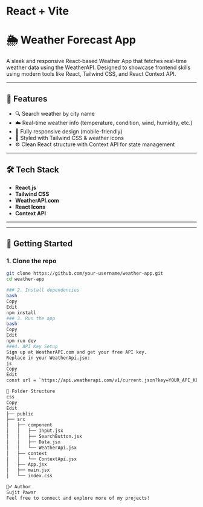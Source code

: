 # React + Vite

# 🌦️ Weather Forecast App

A sleek and responsive React-based Weather App that fetches real-time weather data using the WeatherAPI. Designed to showcase frontend skills using modern tools like React, Tailwind CSS, and React Context API.

---

## 📌 Features

- 🔍 Search weather by city name
- ☁️ Real-time weather info (temperature, condition, wind, humidity, etc.)
- 📱 Fully responsive design (mobile-friendly)
- 🎨 Styled with Tailwind CSS & weather icons
- ⚙️ Clean React structure with Context API for state management

---

## 🛠️ Tech Stack

- **React.js**
- **Tailwind CSS**
- **WeatherAPI.com**
- **React Icons**
- **Context API**

---



---

## 🚀 Getting Started

### 1. Clone the repo

```bash
git clone https://github.com/your-username/weather-app.git
cd weather-app

### 2. Install dependencies
bash
Copy
Edit
npm install
### 3. Run the app
bash
Copy
Edit
npm run dev
###4. API Key Setup
Sign up at WeatherAPI.com and get your free API key.
Replace in your WeatherApi.jsx:
js
Copy
Edit
const url = `https://api.weatherapi.com/v1/current.json?key=YOUR_API_KEY&q=${searchCity}`;

📂 Folder Structure
css
Copy
Edit
├── public
├── src
│   ├── component
│   │   ├── Input.jsx
│   │   ├── SearchButton.jsx
│   │   ├── Data.jsx
│   │   └── WeatherApi.jsx
│   ├── context
│   │   └── ContextApi.jsx
│   ├── App.jsx
│   ├── main.jsx
│   └── index.css

🙋‍♂️ Author
Sujit Pawar
Feel free to connect and explore more of my projects!



